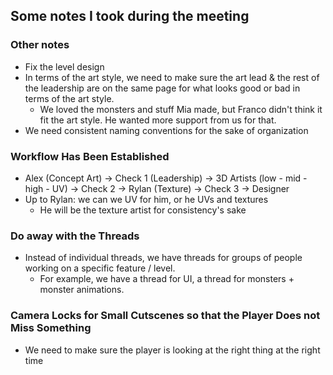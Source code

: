 ## Some notes I took during the meeting
### Other notes
- Fix the level design
- In terms of the art style, we need to make sure the art lead & the rest of the leadership are on the same page for what looks good or bad in terms of the art style.
	- We loved the monsters and stuff Mia made, but Franco didn't think it fit the art style. He wanted more support from us for that.
- We need consistent naming conventions for the sake of organization

### Workflow Has Been Established
- Alex (Concept Art) -> Check 1 (Leadership) -> 3D Artists (low - mid - high - UV) -> Check 2 -> Rylan (Texture) -> Check 3 -> Designer
- Up to Rylan: we can we UV for him, or he UVs and textures
	- He will be the texture artist for consistency's sake

### Do away with the Threads
- Instead of individual threads, we have threads for groups of people working on a specific feature / level.
	- For example, we have a thread for UI, a thread for monsters + monster animations.

### Camera Locks for Small Cutscenes so that the Player Does not Miss Something
- We need to make sure the player is looking at the right thing at the right time
